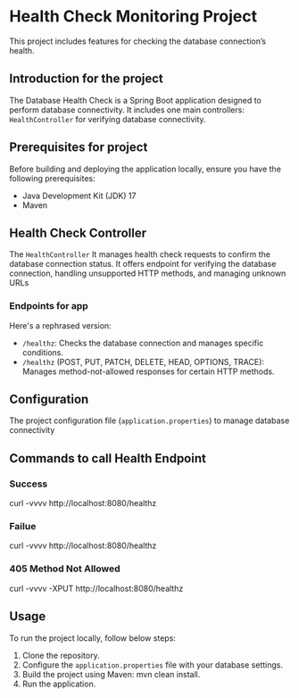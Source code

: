 # Health Check Monitoring Project

This project includes features for checking the database connection’s health.

## Introduction for the project

The Database Health Check is a Spring Boot application designed to perform database connectivity. It includes one main controllers: `HealthController` for verifying database connectivity.

## Prerequisites for project

Before building and deploying the application locally, ensure you have the following prerequisites:

- Java Development Kit (JDK) 17
- Maven

## Health Check Controller

The `HealthController` It manages health check requests to confirm the database connection status. It offers endpoint for verifying the database connection, handling unsupported HTTP methods, and managing unknown URLs


### Endpoints for app

Here's a rephrased version:

- `/healthz`: Checks the database connection and manages specific conditions.
- `/healthz` (POST, PUT, PATCH, DELETE, HEAD, OPTIONS, TRACE): Manages method-not-allowed responses for certain HTTP methods.

## Configuration

The project configuration file (`application.properties`) to manage database connectivity

## Commands to call Health Endpoint
### Success
curl -vvvv http://localhost:8080/healthz

### Failue
curl -vvvv http://localhost:8080/healthz

### 405 Method Not Allowed
curl -vvvv -XPUT http://localhost:8080/healthz

## Usage

To run the project locally, follow below steps:

1. Clone the repository.
2. Configure the `application.properties` file with your database settings.
3. Build the project using Maven: mvn clean install.
4. Run the application.


